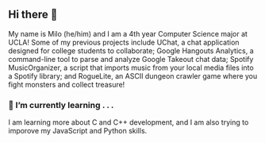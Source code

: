 ## Hi there 👋
My name is Milo (he/him) and I am a 4th year Computer Science major at UCLA! Some of my previous projects include UChat, a chat application designed for college students to collaborate; Google Hangouts Analytics, a command-line tool to parse and analyze Google Takeout chat data; Spotify MusicOrganizer, a script that imports music from your local media files into a Spotify library; and RogueLite, an ASCII dungeon crawler game where you fight monsters and collect treasure!

### 🌳 I’m currently learning . . .
I am learning more about C and C++ development, and I am also trying to imporove my JavaScript and Python skills.

<!--
**milo-ucla/milo-ucla** is a ✨ _special_ ✨ repository because its `README.md` (this file) appears on your GitHub profile.

Here are some ideas to get you started:

- 🔭 I’m currently working on ...
- 🌱 I’m currently learning ...
- 👯 I’m looking to collaborate on ...
- 🤔 I’m looking for help with ...
- 💬 Ask me about ...
- 📫 How to reach me: ...
- 😄 Pronouns: ...
- ⚡ Fun fact: ...
-->
